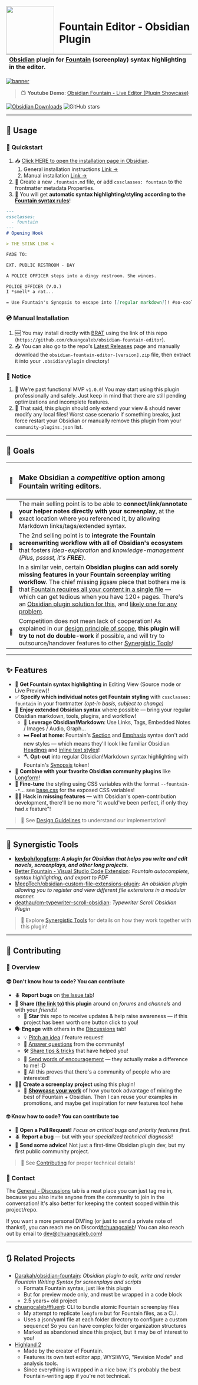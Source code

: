 <img align="left" width="130ch" style='margin-right:1em' src="./docs/assets/obsidian-fountain-editor-logo.svg"/>

# Fountain Editor - Obsidian Plugin

| **[Obsidian](https://obsidian.md) plugin for [Fountain](https://fountain.io) (screenplay) syntax highlighting in the editor.** |
| :----------------------------------------------------------------------------------------------------------------------------- |

[![banner](docs/assets/banner.png)](https://youtu.be/GORryaw32sI "Obsidian Fountain - Live Editor (Plugin Showcase)")

> 📺 **Youtube Demo**: [Obsidian Fountain - Live Editor (Plugin Showcase)](https://youtu.be/GORryaw32sI)

[![Obsidian Downloads](https://img.shields.io/badge/dynamic/json?logo=obsidian&color=%23483699&label=downloads&query=%24%5B%22fountain-editor%22%5D.downloads&url=https%3A%2F%2Fraw.githubusercontent.com%2Fobsidianmd%2Fobsidian-releases%2Fmaster%2Fcommunity-plugin-stats.json)](https://obsidian.md/plugins?id=fountain-editor) ![GitHub stars](https://img.shields.io/github/stars/chuangcaleb/obsidian-fountain-editor?logo=github&style=flat)

---

<!--
## FAQ
- What is Obsidian?
- What is Markdown?
- What is Fountain?
- Why this plugin?
-->

## 🔨 Usage

### 🏁 Quickstart

1. 📥 [Click HERE to open the installation page in Obsidian](https://obsidian.md/plugins?id=fountain-editor).
    1. General installation instructions [Link →](https://help.obsidian.md/Extending+Obsidian/Community+plugins)
    2. Manual installation [Link →](#-manual-installation)
2. 📄 Create a new `.fountain.md` file, or add `cssclasses: fountain` to the frontmatter metadata Properties.
3. 🎨 You will get **automatic syntax highlighting/styling according to the [Fountain syntax rules](https://fountain.io/syntax/)**!

```markdown
---
cssclasses:
  - fountain
---
# Opening Hook

> THE STINK LINK <

FADE TO:

EXT. PUBLIC RESTROOM - DAY

A POLICE OFFICER steps into a dingy restroom. She winces.

POLICE OFFICER (V.O.)
I *smell* a rat...

= Use Fountain's Synopsis to escape into [[regular markdown]]! #so-cool
```

<!-- DOCS: Where to start -->

### 💿 Manual Installation

1. 🆕 You may install directly with [BRAT](https://github.com/TfTHacker/obsidian42-brat) using the link of this repo (`https://github.com/chuangcaleb/obsidian-fountain-editor`).
2. 📤 You can also go to the repo's [Latest Releases](https://github.com/chuangcaleb/obsidian-fountain-editor/releases/latest/) page and manually download the `obsidian-fountain-editor-[version].zip` file, then extract it into your `.obsidian/plugin` directory!

### 📢 Notice

1. 🎉 We're past functional MVP `v1.0.0`! You may start using this plugin professionally and safely. Just keep in mind that there are still pending optimizations and incomplete features.
2. 🛟 That said, this plugin should only extend your view & should never modify any local files! Worst case scenario if something breaks, just force restart your Obsidian or manually remove this plugin from your `community-plugins.json` list.

---

## 🎯 Goals

| 📍  | <h3>Make Obsidian a _competitive_ option among Fountain writing editors.</h3>                                                                                                                                                                                                                                                                                                                                                                                                           |
| --- | :-------------------------------------------------------------------------------------------------------------------------------------------------------------------------------------------------------------------------------------------------------------------------------------------------------------------------------------------------------------------------------------------------------------------------------------------------------------------------------------- |
| 🔗  | The main selling point is to be able to **connect/link/annotate your helper notes directly with your screenplay**, at the exact location where you referenced it, by allowing Markdown links/tags/extended syntax.                                                                                                                                                                                                                                                                      |
| 🤞  | The 2nd selling point is to **integrate the Fountain screenwriting workflow with all of Obsidian's ecosystem** that fosters _idea-exploration_ and _knowledge-management_ _(Plus, psssst, it's **FREE**)_.                                                                                                                                                                                                                                                                              |
| 🧩  | In a similar vein, certain **Obsidian plugins can add sorely missing features in your Fountain screenplay writing workflow**. The chief missing jigsaw piece that bothers me is that [Fountain requires all your content in a single file](https://github.com/chuangcaleb/ffluent#purpose) — which can get tedious when you have 120+ pages. There's an [Obsidian plugin solution for this](https://github.com/kevboh/longform), and [likely one for any problem](#-synergistic-tools). |
| 🔎  | Competition does not mean lack of cooperation! As explained in our [design principle of scope](/docs/basic/design-guidelines.md#🔬-scoped), **this plugin will try to not do double-work** if possible, and will try to outsource/handover features to other [Synergistic Tools](#-synergistic-tools)!                                                                                                                                                                                  |

---

## ✨ Features

- 🎨 **Get Fountain syntax highlighting** in Editing View (Source mode or Live Preview)!
- ✅ **Specify which individual notes get Fountain styling** with `cssclasses: fountain` in your frontmatter _(opt-in basis, subject to change)_
- 🛁 **Enjoy extended Obsidian syntax** where possible — bring your regular Obsidian markdown, tools, plugins, and workflow!
  - 🧰 **Leverage Obsidian!Markdown**: Use Links, Tags, Embedded Notes / Images / Audio, Graph...
  - 🛏️ **Feel at home**: Fountain's [Section](https://fountain.io/syntax/#sections-synopses) and [Emphasis](https://fountain.io/syntax/#emphasis) syntax don't add new styles — which means they'll look like familiar Obsidian [Headings](https://help.obsidian.md/Editing+and+formatting/Basic+formatting+syntax#Headings) and [inline text styles](https://help.obsidian.md/Editing+and+formatting/Basic+formatting+syntax#Styling+text)!
  - 🪓 **Opt-out** into regular Obsidian!Markdown syntax highlighting with Fountain's [Synopsis](https://fountain.io/syntax/#sections-synopses) token!
- 🤝 **Combine with your favorite Obsidian community plugins** like [Longform](https://github.com/kevboh/longform)!
- 🔧 **Fine-tune** the styling using CSS variables with the format `--fountain--*`... see [base.css](src/styles/base.css) for the exposed CSS variables!
- 🧑‍💻 **Hack in missing features** — with Obsidian's open-contribution development, there'll be no more "it would've been perfect, if only they had _x_ feature"!

> 📖 See [Design Guidelines](docs/basic/design-guidelines.md) to understand our implementation!

---

## 🤝 Synergistic Tools

- **[kevboh/longform](https://github.com/kevboh/longform): _A plugin for Obsidian that helps you write and edit novels, screenplays, and other long projects._**
- [Better Fountain - Visual Studio Code Extension](https://marketplace.visualstudio.com/items?itemName=piersdeseilligny.betterfountain): _Fountain autocomplete, syntax highlighting, and export to PDF_
- [MeepTech/obsidian-custom-file-extensions-plugin](https://github.com/MeepTech/obsidian-custom-file-extensions-plugin): _An obsidian plugin allowing you to register and view different file extensions in a modular manner._
- [deathau/cm-typewriter-scroll-obsidian](https://github.com/deathau/cm-typewriter-scroll-obsidian): _Typewriter Scroll Obsidian Plugin_

> 📖 Explore [Synergistic Tools](docs/basic/synergistic-tools.md) for details on how they work together with this plugin!

---

## 💝 Contributing

### 👀 Overview

#### 😎 Don't know how to code? You can contribute

- 🪲 **Report bugs** on [the Issue tab](https://github.com/chuangcaleb/obsidian-fountain-editor/issues/new?assignees=&labels=%F0%9F%AA%B2+a/bug&projects=chuangcaleb/2&template=bug_report.md)!
- 📣 **Share ([the link to](https://github.com/chuangcaleb/obsidian-fountain-editor)) this plugin** around on _forums_ and _channels_ and with your _friends_!
  - 🌟 **Star** this repo to receive updates & help raise awareness — if this project has been worth one button click to you!
- 🗣️ **Engage** with others in the [Discussions](https://github.com/chuangcaleb/obsidian-fountain-editor/discussions) tab!
  - 💡 [Pitch an idea](https://github.com/chuangcaleb/obsidian-fountain-editor/discussions/categories/ideas) / feature request!
  - 🙏 [Answer questions](https://github.com/chuangcaleb/obsidian-fountain-editor/discussions/categories/q-a) from the community!
  - 🛠️ [Share tips & tricks](https://github.com/chuangcaleb/obsidian-fountain-editor/discussions/categories/tips-tricks) that have helped you!
  - 🤩 [Send words of encouragement](https://github.com/chuangcaleb/obsidian-fountain-editor/discussions/categories/general) — they actually make a difference to me! :D
  - 👥 All this proves that there's a community of people who are interested!
- ✍🏼 **Create a screenplay project** using this plugin!
  - 📸 **[Showcase your work](https://github.com/chuangcaleb/obsidian-fountain-editor/discussions/categories/showcase)** of how you took advantage of mixing the best of Fountain + Obsidian. Then I can reuse your examples in promotions, and maybe get inspiration for new features too! hehe

#### 🤓 Know how to code? You can contribute too

- 🔀 **Open a Pull Request!** _Focus on critical bugs and priority features first._
- 🪲 **Report a bug** — but with your _specialized technical diagnosis_!
- 🫱 **Send some advice!** Not just a first-time Obsidian plugin dev, but my first public community project.

> 💝 See [Contributing](/CONTRIBUTING.md) for proper technical details!

### 🤙 Contact

The [General - Discussions](https://github.com/chuangcaleb/obsidian-fountain-editor/discussions/categories/general) tab is a neat place you can just tag me in, because you also invite anyone from the community to join in the conversation! It's also better for keeping the context scoped within this project/repo.

If you want a more personal DM'ing (or just to send a private note of thanks!), you can reach me on Discord[#chuangcaleb](https://discordapp.com/users/199882835685801984)! You can also reach out by email to [dev@chuangcaleb.com](mailto:dev@chuangcaleb.com)!

---

## 🔃 Related Projects

- [Darakah/obsidian-fountain](https://github.com/Darakah/obsidian-fountain): _Obsidian plugin to edit, write and render Fountain Writing Syntax for screenplays and scripts_
  - Formats Fountain syntax, just like this plugin
  - But for preview mode only, and must be wrapped in a code block
  - 2.5 years+ old project
- [chuangcaleb/ffluent](https://github.com/chuangcaleb/ffluent): CLI to bundle atomic Fountain screenplay files
  - My attempt to replicate `longform` but for Fountain files, as a CLI.
  - Uses a json/yaml file at each folder directory to configure a custom sequence! So you can have complex folder organization structures
  - Marked as abandoned since this project, but it may be of interest to you!
- [Highland 2](https://www.highland2.app/)
  - Made by the creator of Fountain.
  - Features its own text editor app, WYSIWYG, "Revision Mode" and analysis tools.
  - Since everything is wrapped in a nice bow, it's probably the best Fountain-writing app if you're not technical.
